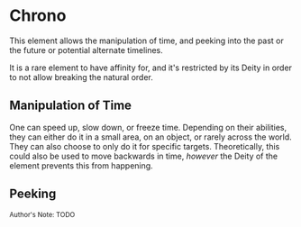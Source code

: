 # Chrono

This element allows the manipulation of time, and peeking into the past or the future or potential alternate timelines.

It is a rare element to have affinity for, and it's restricted by its Deity in order to not allow breaking the natural order.

## Manipulation of Time

One can speed up, slow down, or freeze time. Depending on their abilities, they can either do it in a small area, on an object, or rarely across the world.  
They can also choose to only do it for specific targets. Theoretically, this could also be used to move backwards in time, *however* the Deity of the element prevents this from happening.

## Peeking

<sub>Author's Note: TODO</sub>
